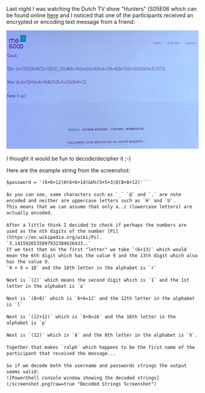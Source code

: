 Last night I was watching the Dutch TV show "Hunters" (S05E06 which can be found online [here](https://www.avrotros.nl/hunted/gemist/detail/item/hunted-s5-afl-6-30-11-2020/) and I noticed that one of the participants received an encrypted or encoding text message from a friend:

![screenshot from Hunted TV Show showing the encrypted text](/PiEncoded2.png?raw=true "Screenshot")

I thought it would be fun to decode/decipher it ;-)

Here are the example string from the screenshot:

```$username = '(6+13)(2)(8+8)(12+12)(12)_(3)G@(6+14)(6+6)(6+8)(6+6+7)(6+8)(8+12)(6+3)(2)(6)(14+5).(1)(12)'
$password = '(6+6+12)H(6+6+14)&U%(5+5+3)Q(8+8+12)'```

As you can see, some characters such as `_` `@` and `.` are note encoded and neither are uppercase letters such as `H` and `U`.
This means that we can assume that only a..z (lowercase letters) are actually encoded.

After a little think I decided to check if perhaps the numbers are used as the nth digits of the number [Pi](https://en.wikipedia.org/wiki/Pi).
`3.1415926535897932384626433..`
If we test that on the first "letter" we take `(6+13)` which would mean the 6th digit which has the value 9 and the 13th digit which also has the value 9.
`9 + 9 = 18` and the 18th letter in the alphabet is `r`

Next is `(2)` which means the second digit which is `1` and the 1st letter in the alphabet is `a`

Next is `(8+8)` which is `6+6=12` and the 12th letter in the alphabet is `l`

Next is `(12+12)` which is `8+8=16` and the 16th letter in the alphabet is `p`

Next is `(12)` which is `8` and the 8th letter in the alphabet is `h`.

Together that makes `ralph` which happens to be the first name of the participant that received the message...

So if we decode both the username and passwords strings the output seems valid:
![PowerShell console window showing the decoded strings](/screenshot.png?raw=true "Decoded Strings Screenshot")
